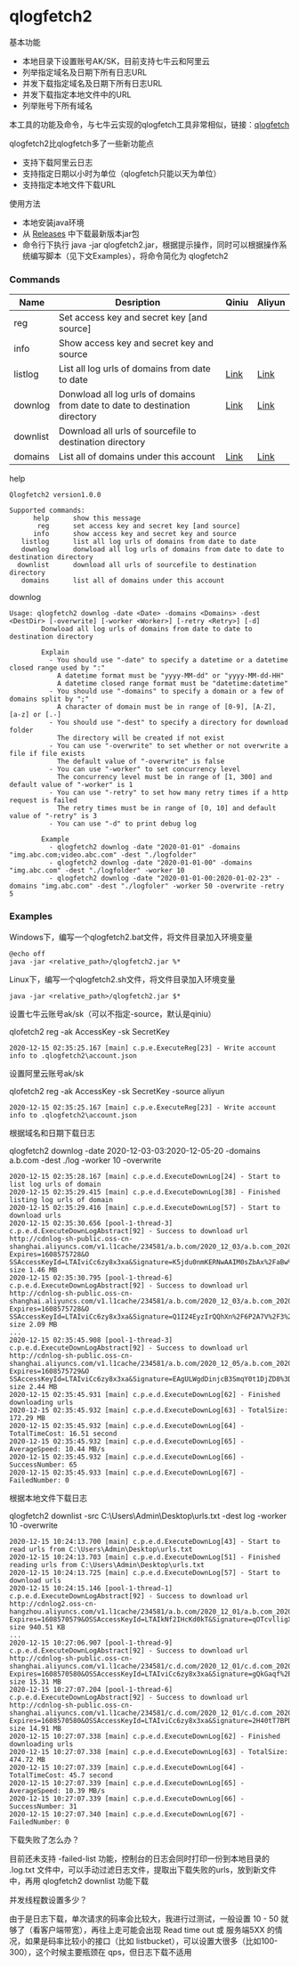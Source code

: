 # qlogfetch2

基本功能
- 本地目录下设置账号AK/SK，目前支持七牛云和阿里云
- 列举指定域名及日期下所有日志URL
- 并发下载指定域名及日期下所有日志URL
- 并发下载指定本地文件中的URL
- 列举账号下所有域名

本工具的功能及命令，与七牛云实现的qlogfetch工具非常相似，链接：[qlogfetch](https://developer.qiniu.com/fusion/tools/1665/qlogfetch)

qlogfetch2比qlogfetch多了一些新功能点
- 支持下载阿里云日志
- 支持指定日期以小时为单位（qlogfetch只能以天为单位）
- 支持指定本地文件下载URL

使用方法
- 本地安装java环境
- 从 [Releases](https://github.com/peteryuanpan/qlogfetch2/releases) 中下载最新版本jar包
- 命令行下执行 java -jar qlogfetch2.jar，根据提示操作，同时可以根据操作系统编写脚本（见下文Examples），将命令简化为 qlogfetch2

### Commands

|Name|Desription|Qiniu|Aliyun|
|--|--|--|--|
|reg|Set access key and secret key [and source]|||
|info|Show access key and secret key and source|||
|listlog|List all log urls of domains from date to date|[Link](https://developer.qiniu.com/fusion/api/1226/download-the-log)|[Link](https://help.aliyun.com/document_detail/91154.html)|
|downlog|Donwload all log urls of domains from date to date to destination directory|[Link](https://developer.qiniu.com/fusion/api/1226/download-the-log)|[Link](https://help.aliyun.com/document_detail/91154.html)|
|downlist|Download all urls of sourcefile to destination directory|||
|domains|List all of domains under this account|[Link](https://developer.qiniu.com/fusion/api/4246/the-domain-name#9)|[Link](https://help.aliyun.com/document_detail/91188.html)|

help
```
Qlogfetch2 version1.0.0

Supported commands:
      help      show this message
       reg      set access key and secret key [and source]
      info      show access key and secret key and source
   listlog      list all log urls of domains from date to date
   downlog      donwload all log urls of domains from date to date to destination directory
  downlist      download all urls of sourcefile to destination directory
   domains      list all of domains under this account
```

downlog
```
Usage: qlogfetch2 downlog -date <Date> -domains <Domains> -dest <DestDir> [-overwrite] [-worker <Worker>] [-retry <Retry>] [-d]
        Donwload all log urls of domains from date to date to destination directory

        Explain
          - You should use "-date" to specify a datetime or a datetime closed range used by ":"
            A datetime format must be "yyyy-MM-dd" or "yyyy-MM-dd-HH"
            A datetime closed range format must be "datetime:datetime"
          - You should use "-domains" to specify a domain or a few of domains split by ";"
            A character of domain must be in range of [0-9], [A-Z], [a-z] or [.-]
          - You should use "-dest" to specify a directory for download folder
            The directory will be created if not exist
          - You can use "-overwrite" to set whether or not overwrite a file if file exists
            The default value of "-overwrite" is false
          - You can use "-worker" to set concurrency level
            The concurrency level must be in range of [1, 300] and default value of "-worker" is 1
          - You can use "-retry" to set how many retry times if a http request is failed
            The retry times must be in range of [0, 10] and default value of "-retry" is 3
          - You can use "-d" to print debug log

        Example
          - qlogfetch2 downlog -date "2020-01-01" -domains "img.abc.com;video.abc.com" -dest "./logfolder"
          - qlogfetch2 downlog -date "2020-01-01-00" -domains "img.abc.com" -dest "./logfolder" -worker 10
          - qlogfetch2 downlog -date "2020-01-01-00:2020-01-02-23" -domains "img.abc.com" -dest "./logfoler" -worker 50 -overwrite -retry 5
```

### Examples

Windows下，编写一个qlogfetch2.bat文件，将文件目录加入环境变量
```
@echo off
java -jar <relative_path>/qlogfetch2.jar %*
```

Linux下，编写一个qlogfetch2.sh文件，将文件目录加入环境变量
```
java -jar <relative_path>/qlogfetch2.jar $*
```

设置七牛云账号ak/sk（可以不指定-source，默认是qiniu）

qlofetch2 reg -ak AccessKey -sk SecretKey
```
2020-12-15 02:35:25.167 [main] c.p.e.ExecuteReg[23] - Write account info to .qlogfetch2\account.json
```

设置阿里云账号ak/sk

qlofetch2 reg -ak AccessKey -sk SecretKey -source aliyun
```
2020-12-15 02:35:25.167 [main] c.p.e.ExecuteReg[23] - Write account info to .qlogfetch2\account.json
```

根据域名和日期下载日志

qlogfetch2 downlog -date 2020-12-03-03:2020-12-05-20 -domains a.b.com -dest ./log -worker 10 -overwrite
```
2020-12-15 02:35:28.167 [main] c.p.e.d.ExecuteDownLog[24] - Start to list log urls of domain
2020-12-15 02:35:29.415 [main] c.p.e.d.ExecuteDownLog[38] - Finished listing log urls of domain
2020-12-15 02:35:29.416 [main] c.p.e.d.ExecuteDownLog[57] - Start to download urls
2020-12-15 02:35:30.656 [pool-1-thread-3] c.p.e.d.ExecuteDownLogAbstract[92] - Success to download url http://cdnlog-sh-public.oss-cn-shanghai.aliyuncs.com/v1.l1cache/234581/a.b.com/2020_12_03/a.b.com_2020_12_03_040000_050000.gz?Expires=1608575728&O
SSAccessKeyId=LTAIviCc6zy8x3xa&Signature=K5jdu0nmKERNwAAIM0sZbAx%2FaBw%3D size 1.46 MB
2020-12-15 02:35:30.795 [pool-1-thread-6] c.p.e.d.ExecuteDownLogAbstract[92] - Success to download url http://cdnlog-sh-public.oss-cn-shanghai.aliyuncs.com/v1.l1cache/234581/a.b.com/2020_12_03/a.b.com_2020_12_03_070000_080000.gz?Expires=1608575728&O
SSAccessKeyId=LTAIviCc6zy8x3xa&Signature=Q1I24EyzIrQQhXn%2F6P2A7V%2F3%2BJ8%3D size 2.09 MB
...
2020-12-15 02:35:45.908 [pool-1-thread-3] c.p.e.d.ExecuteDownLogAbstract[92] - Success to download url http://cdnlog-sh-public.oss-cn-shanghai.aliyuncs.com/v1.l1cache/234581/a.b.com/2020_12_05/a.b.com_2020_12_05_190000_200000.gz?Expires=1608575729&O
SSAccessKeyId=LTAIviCc6zy8x3xa&Signature=EAgULWgdDinjcB3SmqY0t1DjZD8%3D size 2.44 MB
2020-12-15 02:35:45.931 [main] c.p.e.d.ExecuteDownLog[62] - Finished downloading urls
2020-12-15 02:35:45.932 [main] c.p.e.d.ExecuteDownLog[63] - TotalSize: 172.29 MB
2020-12-15 02:35:45.932 [main] c.p.e.d.ExecuteDownLog[64] - TotalTimeCost: 16.51 second
2020-12-15 02:35:45.932 [main] c.p.e.d.ExecuteDownLog[65] - AverageSpeed: 10.44 MB/s
2020-12-15 02:35:45.932 [main] c.p.e.d.ExecuteDownLog[66] - SuccessNumber: 65
2020-12-15 02:35:45.933 [main] c.p.e.d.ExecuteDownLog[67] - FailedNumber: 0
```

根据本地文件下载日志

qlogfetch2 downlist -src C:\Users\Admin\Desktop\urls.txt -dest log -worker 10 -overwrite
```
2020-12-15 10:24:13.700 [main] c.p.e.d.ExecuteDownLog[43] - Start to read urls from C:\Users\Admin\Desktop\urls.txt
2020-12-15 10:24:13.703 [main] c.p.e.d.ExecuteDownLog[51] - Finished reading urls from C:\Users\Admin\Desktop\urls.txt
2020-12-15 10:24:13.725 [main] c.p.e.d.ExecuteDownLog[57] - Start to download urls
2020-12-15 10:24:15.146 [pool-1-thread-1] c.p.e.d.ExecuteDownLogAbstract[92] - Success to download url http://cdnlog2.oss-cn-hangzhou.aliyuncs.com/v1.l1cache/234581/a.b.com/2020_12_01/a.b.com_2020_12_01_030000_040000.gz?Expires=1608570579&OSSAccessKeyId=LTAIkNf2IHcKd0kT&Signature=qOTcvlligX0IJFCfz22%2FixmJgH8%3D size 940.51 KB
...
2020-12-15 10:27:06.907 [pool-1-thread-9] c.p.e.d.ExecuteDownLogAbstract[92] - Success to download url http://cdnlog-sh-public.oss-cn-shanghai.aliyuncs.com/v1.l1cache/234581/c.d.com/2020_12_01/c.d.com_2020_12_01_034800_035000.gz?Expires=1608570580&OSSAccessKeyId=LTAIviCc6zy8x3xa&Signature=gQkGaqf%2BEI6Y5H6Vn3wYc1Gd2mU%3D size 15.31 MB
2020-12-15 10:27:07.204 [pool-1-thread-6] c.p.e.d.ExecuteDownLogAbstract[92] - Success to download url http://cdnlog-sh-public.oss-cn-shanghai.aliyuncs.com/v1.l1cache/234581/c.d.com/2020_12_01/c.d.com_2020_12_01_035800_040000.gz?Expires=1608570580&OSSAccessKeyId=LTAIviCc6zy8x3xa&Signature=2H40tT7BPDWzKsSkN1AsBSXQAQA%3D size 14.91 MB
2020-12-15 10:27:07.338 [main] c.p.e.d.ExecuteDownLog[62] - Finished downloading urls
2020-12-15 10:27:07.338 [main] c.p.e.d.ExecuteDownLog[63] - TotalSize: 474.72 MB
2020-12-15 10:27:07.339 [main] c.p.e.d.ExecuteDownLog[64] - TotalTimeCost: 45.7 second
2020-12-15 10:27:07.339 [main] c.p.e.d.ExecuteDownLog[65] - AverageSpeed: 10.39 MB/s
2020-12-15 10:27:07.339 [main] c.p.e.d.ExecuteDownLog[66] - SuccessNumber: 31
2020-12-15 10:27:07.340 [main] c.p.e.d.ExecuteDownLog[67] - FailedNumber: 0
```

下载失败了怎么办？

目前还未支持 -failed-list 功能，控制台的日志会同时打印一份到本地目录的 .log.txt 文件中，可以手动过滤日志文件，提取出下载失败的urls，放到新文件中，再用 qlogfetch2 downlist 功能下载

并发线程数设置多少？

由于是日志下载，单次请求的码率会比较大，我进行过测试，一般设置 10 - 50 就够了（看客户端带宽），再往上走可能会出现 Read time out 或 服务端5XX 的情况，如果是码率比较小的接口（比如 listbucket），可以设置大很多（比如100-300），这个时候主要瓶颈在 qps，但日志下载不适用
